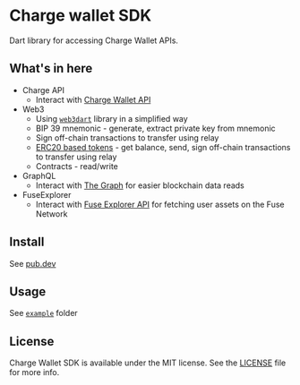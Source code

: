 # Charge wallet SDK

Dart library for accessing Charge Wallet APIs.

## What's in here

* Charge API
  * Interact with [Charge Wallet API](https://docs.chargeweb3.com/docs/overview-2)
* Web3
  * Using [`web3dart`](https://pub.dev/packages/web3dart) library in a simplified way
  * BIP 39 mnemonic - generate, extract private key from mnemonic
  * Sign off-chain transactions to transfer using relay
  * [ERC20 based tokens](https://eips.ethereum.org/EIPS/eip-20) - get balance, send, sign off-chain transactions to transfer using relay
  * Contracts - read/write
* GraphQL
  * Interact with [The Graph](https://thegraph.com/) for easier blockchain data reads
* FuseExplorer
  * Interact with [Fuse Explorer API](https://explorer.fuse.io/api-docs) for fetching user assets on the Fuse Network

## Install

See [pub.dev](https://pub.dev/packages/charge_wallet_sdk#-installing-tab-)

## Usage

See [`example`](https://github.com/fuseio/charge_wallet_sdk/tree/master/example) folder

## License

Charge Wallet SDK is available under the MIT license. See the [LICENSE](LICENSE) file for more info.
